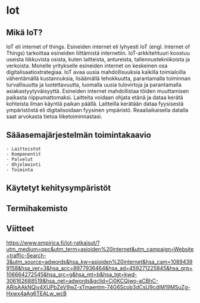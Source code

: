 # Iot

## Mikä IoT?
IoT eli internet of things.
Esineiden internet eli lyhyesti IoT (engl. Internet of Things) tarkoittaa esineiden liittämistä internetiin.
IoT-arkkitehtuuri koostuu useista liikkuvista osista, kuten laitteista, antureista, tallennustekniikoista ja verkoista.
Monelle yritykselle esineiden internet on keskeinen osa digitalisaatiostrategiaa. IoT avaa uusia mahdollisuuksia kaikilla toimialoilla vähentämällä kustannuksia, lisäämällä tehokkuutta, parantamalla toiminnan turvallisuutta ja luotettavuutta, luomalla uusia tulovirtoja ja parantamalla asiakastyytyväisyyttä.
Esineiden internet mahdollistaa töiden muuttamisen paikasta riippumattomaksi. Laitteita voidaan ohjata etänä ja dataa kerätä kohteista ilman käyntiä paikan päällä.
Laitteilla kerätään dataa fyysisestä ympäristöstä eli digitalisoidaan fyysinen ympäristö. Reaaliaikaisella datalla saat arvokasta tietoa liiketoiminnastasi.

## Sääasemajärjestelmän toimintakaavio
```
- Laitteistot
- Komponentit
- Palvelut
- Ohjelmointi
- Toiminta
```

## Käytetyt kehitysympäristöt

## Termihakemisto

## Viitteet
https://www.empirica.fi/iot-ratkaisut/?utm_medium=ppc&utm_term=asioiden%20internet&utm_campaign=Website+traffic-Search-3&utm_source=adwords&hsa_kw=asioiden%20internet&hsa_cam=10894399158&hsa_ver=3&hsa_acc=8977936464&hsa_ad=459271225845&hsa_grp=106664272545&hsa_src=g&hsa_mt=b&hsa_tgt=kwd-306162688519&hsa_net=adwords&gclid=Cj0KCQjwo-aCBhC-ARIsAAkNQiv4XUPbZeV9wZ-xTmaentm-74G6Scob3dCsU9cdlM19MSuZg-Hxwx4aAg6TEALw_wcB
